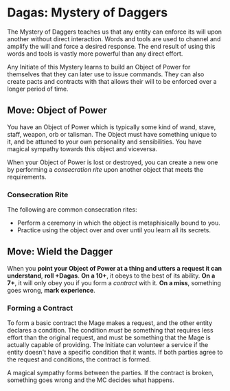 # Dagas: Mystery of Daggers

The Mystery of Daggers teaches us that any entity can enforce its will upon another without direct interaction. 
Words and tools are used to channel and amplify the will and force a desired response. 
The end result of using this words and tools is vastly more powerful than any direct effort. 

Any Initiate of this Mystery learns to build an Object of Power for themselves that they can later use to issue commands. 
They can also create pacts and contracts with that allows their will to be enforced over a longer period of time. 


## Move: Object of Power

You have an Object of Power which is typically some kind of wand, stave, staff, weapon, orb or talisman. 
The Object must have something unique to it, and be attuned to your own personality and sensibilities. 
You have magical sympathy towards this object and viceversa.

When your Object of Power is lost or destroyed, you can create a new one by performing a _consecration rite_ upon another object that meets the requirements. 

### Consecration Rite

The following are common consecration rites:

* Perform a ceremony in which the object is metaphisically bound to you.
* Practice using the object over and over until you learn all its secrets.


## Move: Wield the Dagger

When you __point your Object of Power at a thing and utters a request it can understand__, __roll +Dagas__. 
__On a 10+__, it obeys to the best of its ability.
__On a 7+__, it will only obey you if you form a _contract_ with it. 
__On a miss__, something goes wrong, __mark experience__.


### Forming a Contract

To form a basic contract the Mage makes a request, and the other entity declares a condition. 
The condition _must_ be something that requires less effort than the original request, and must be something that the Mage is actually capable of providing.
The Initiate can volunteer a service if the entity doesn't have a specific condition that it wants.
If both parties agree to the request and conditions, the contract is formed. 

A magical sympathy forms between the parties. 
If the contract is broken, something goes wrong and the MC decides what happens. 
